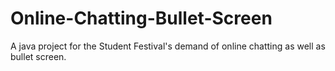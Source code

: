 # Online-Chatting-Bullet-Screen
A java project for the Student Festival's demand of online chatting as well as bullet screen.
